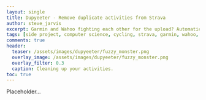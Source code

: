 ```yaml
---
layout: single
title: Dupyeeter - Remove duplicate activities from Strava
author: steve_jarvis
excerpt: Garmin and Wahoo fighting each other for the upload? Automatically remove duplicate activities from Strava.
tags: [side project, computer science, cycling, strava, garmin, wahoo, duplicate]
comments: true
header:
  teaser: /assets/images/dupyeeter/fuzzy_monster.png
  overlay_image: /assets/images/dupyeeter/fuzzy_monster.png
  overlay_filter: 0.3
  caption: Cleaning up your activities.
toc: true
---
```


Placeholder...